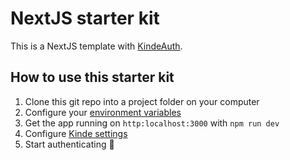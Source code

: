 # NextJS starter kit

This is a NextJS template with [KindeAuth](https://kinde.com/docs/sdks/nextjs-sdk).

## How to use this starter kit

1. Clone this git repo into a project folder on your computer
2. Configure your [environment variables](https://kinde.com/docs/sdks/nextjs-sdk)
3. Get the app running on `http:localhost:3000` with `npm run dev`
4. Configure [Kinde settings](https://kinde.com/docs/sdks/nextjs-sdk)
5. Start authenticating 🚀

